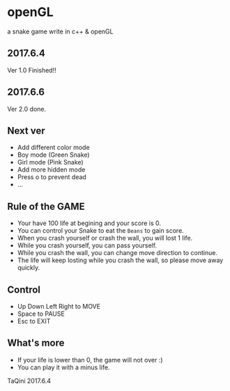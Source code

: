 # openGL
a snake game write in c++ &amp; openGL

## 2017.6.4
Ver 1.0 Finished!!

## 2017.6.6
Ver 2.0 done.

## Next ver
 - Add different color mode
  - Boy mode (Green Snake)
  - Girl mode (Pink Snake)
 - Add more hidden mode
  - Press o to prevent dead
  - ...

## Rule of the GAME
 - Your have 100 life at begining and your score is 0.
 - You can control your Snake to eat the `Beans` to gain score.
 - When you crash yourself or crash the wall, you will lost 1 life.
 - While you crash yourself, you can pass yourself.
 - While you crash the wall, you can change move direction to continue.
 - The life will keep losting while you crash the wall, so please move away quickly.

## Control
 - Up Down Left Right to MOVE
 - Space to PAUSE
 - Esc to EXIT

## What's more
 - If your life is lower than 0, the game will not over :)
 - You can play it with a minus life.


TaQini
2017.6.4
